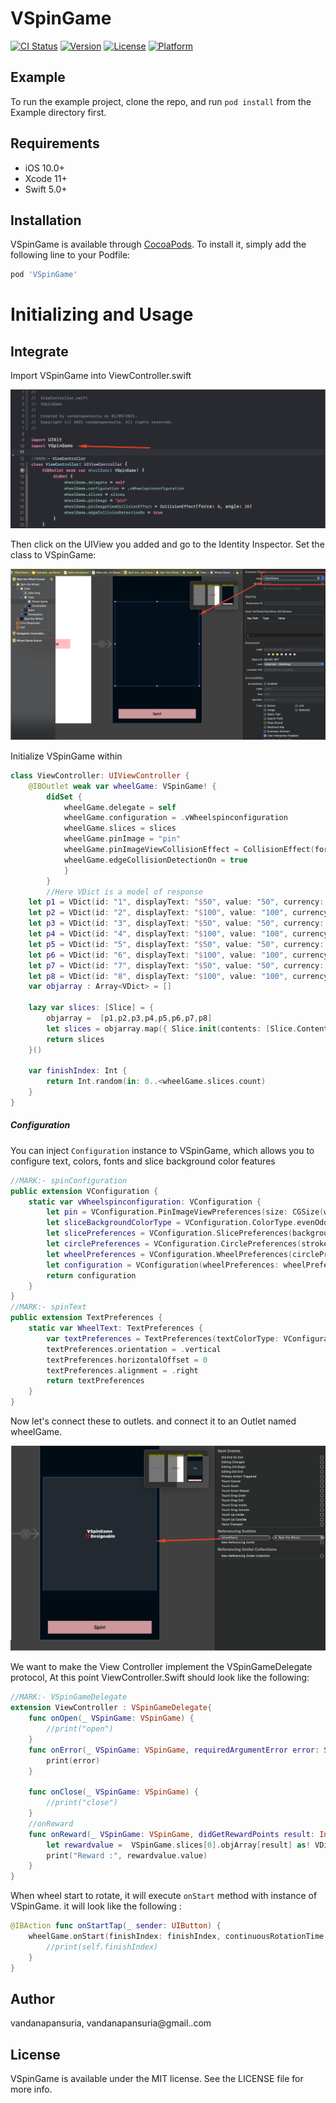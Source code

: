 # VSpinGame

[![CI Status](https://img.shields.io/travis/vandanapansuria/VSpinGame.svg?style=flat)](https://travis-ci.org/vandanapansuria/VSpinGame)
[![Version](https://img.shields.io/cocoapods/v/VSpinGame.svg?style=flat)](https://cocoapods.org/pods/VSpinGame)
[![License](https://img.shields.io/cocoapods/l/VSpinGame.svg?style=flat)](https://cocoapods.org/pods/VSpinGame)
[![Platform](https://img.shields.io/cocoapods/p/VSpinGame.svg?style=flat)](https://cocoapods.org/pods/VSpinGame)

## Example

To run the example project, clone the repo, and run `pod install` from the Example directory first.

## Requirements

- iOS 10.0+
- Xcode 11+
- Swift 5.0+

## Installation

VSpinGame is available through [CocoaPods](https://cocoapods.org). To install
it, simply add the following line to your Podfile:

```ruby
pod 'VSpinGame'
```

# Initializing and Usage

## Integrate

Import VSpinGame into ViewController.swift

![alt text](https://github.com/VandanaPansuria/VSpinGame/blob/master/Example/images/Screenshot%20at%20Jan%2011%2011-17-40.png)

Then click on the UIView you added and go to the Identity Inspector. Set the class to VSpinGame:

![alt text](https://github.com/VandanaPansuria/VSpinGame/blob/master/Example/images/Screenshot%20at%20Jan%2011%2011-15-51.png)

Initialize VSpinGame within
```swift
class ViewController: UIViewController {
    @IBOutlet weak var wheelGame: VSpinGame! {
        didSet {
            wheelGame.delegate = self
            wheelGame.configuration = .vWheelspinconfiguration
            wheelGame.slices = slices
            wheelGame.pinImage = "pin"
            wheelGame.pinImageViewCollisionEffect = CollisionEffect(force: 8, angle: 20)
            wheelGame.edgeCollisionDetectionOn = true
            }
        }
        //Here VDict is a model of response 
    let p1 = VDict(id: "1", displayText: "$50", value: "50", currency: "USD")
    let p2 = VDict(id: "2", displayText: "$100", value: "100", currency: "USD")
    let p3 = VDict(id: "3", displayText: "$50", value: "50", currency: "USD")
    let p4 = VDict(id: "4", displayText: "$100", value: "100", currency: "USD")
    let p5 = VDict(id: "5", displayText: "$50", value: "50", currency: "USD")
    let p6 = VDict(id: "6", displayText: "$100", value: "100", currency: "USD")
    let p7 = VDict(id: "7", displayText: "$50", value: "50", currency: "USD")
    let p8 = VDict(id: "8", displayText: "$100", value: "100", currency: "USD")
    var objarray : Array<VDict> = []

    lazy var slices: [Slice] = {
        objarray =  [p1,p2,p3,p4,p5,p6,p7,p8]
        let slices = objarray.map({ Slice.init(contents: [Slice.ContentType.text(text: $0.displayText, preferences: .WheelText)], objArray: objarray) })
        return slices
    }()

    var finishIndex: Int {
        return Int.random(in: 0..<wheelGame.slices.count)
    }
}
```
##### Configuration

You can inject `Configuration` instance to VSpinGame, which allows you to configure text, colors, fonts and  slice background color features

```swift
//MARK:- spinConfiguration
public extension VConfiguration {
    static var vWheelspinconfiguration: VConfiguration {
        let pin = VConfiguration.PinImageViewPreferences(size: CGSize(width: 30,height: 50), position: .top, verticalOffset: -20)
        let sliceBackgroundColorType = VConfiguration.ColorType.evenOddColors(evenColor:  #colorLiteral(red: 0.07843137255, green: 0.1019607843, blue: 0.1176470588, alpha: 1), oddColor: #colorLiteral(red: 0.01568627451, green: 0.05098039216, blue: 0.07843137255, alpha: 1))
        let slicePreferences = VConfiguration.SlicePreferences(backgroundColorType: sliceBackgroundColorType, strokeWidth: 0, strokeColor: #colorLiteral(red: 0.07843137255, green: 0.1019607843, blue: 0.1176470588, alpha: 1))
        let circlePreferences = VConfiguration.CirclePreferences(strokeWidth: 14, strokeColor: #colorLiteral(red: 0.07843137255, green: 0.1019607843, blue: 0.1176470588, alpha: 1))
        let wheelPreferences = VConfiguration.WheelPreferences(circlePreferences: circlePreferences, slicePreferences: slicePreferences, startPosition: .top)
        let configuration = VConfiguration(wheelPreferences: wheelPreferences, pinPreferences: pin)
        return configuration
    }
}
//MARK:- spinText
public extension TextPreferences {
    static var WheelText: TextPreferences {
        var textPreferences = TextPreferences(textColorType: VConfiguration.ColorType.customPatternColors(colors: nil, defaultColor: .white),font: .systemFont(ofSize: 16, weight: .bold),verticalOffset: 12)
        textPreferences.orientation = .vertical
        textPreferences.horizontalOffset = 0
        textPreferences.alignment = .right
        return textPreferences
    }
}
```

Now let's connect these to outlets. and connect it to an Outlet named wheelGame.

![alt text](https://github.com/VandanaPansuria/VSpinGame/blob/master/Example/images/Screenshot%20at%20Jan%2011%2011-16-59.png)

We want to make the View Controller implement the VSpinGameDelegate protocol, At this point ViewController.Swift should look like the following:

```swift
//MARK:- VSpinGameDelegate
extension ViewController : VSpinGameDelegate{
    func onOpen(_ VSpinGame: VSpinGame) {
        //print("open")
    }
    func onError(_ VSpinGame: VSpinGame, requiredArgumentError error: String) {
        print(error)
    }
    
    func onClose(_ VSpinGame: VSpinGame) {
        //print("close")
    }
    //onReward
    func onReward(_ VSpinGame: VSpinGame, didGetRewardPoints result: Int) {
        let rewardvalue =  VSpinGame.slices[0].objArray[result] as! VDict
        print("Reward :", rewardvalue.value)
    }
}
```
When wheel start to rotate, it will execute `onStart` method with instance of VSpinGame. it will look like the following :
```swift
@IBAction func onStartTap(_ sender: UIButton) {
    wheelGame.onStart(finishIndex: finishIndex, continuousRotationTime: 1) { (finished) in
        //print(self.finishIndex)
    }
}
```

## Author

vandanapansuria, vandanapansuria@gmail..com

## License

VSpinGame is available under the MIT license. See the LICENSE file for more info.
